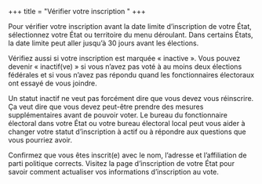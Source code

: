 +++
title = "Vérifier votre inscription "
+++

Pour vérifier votre inscription avant la date limite d’inscription de votre État, sélectionnez votre État ou territoire du menu déroulant. Dans certains États, la date limite peut aller jusqu’à 30 jours avant les élections.

Vérifiez aussi si votre inscription est marquée « inactive ». Vous pouvez devenir « inactif(ve) » si vous n’avez pas voté à au moins deux élections fédérales et si vous n’avez pas répondu quand les fonctionnaires électoraux ont essayé de vous joindre.

Un statut inactif ne veut pas forcément dire que vous devez vous réinscrire. Ça veut dire que vous devez peut-être prendre des mesures supplémentaires avant de pouvoir voter. Le bureau du fonctionnaire électoral dans votre État ou votre bureau électoral local peut vous aider à changer votre statut d’inscription à actif ou à répondre aux questions que vous pourriez avoir.

Confirmez que vous êtes inscrit(e) avec le nom, l’adresse et l’affiliation de parti politique corrects. Visitez la page d’inscription de votre État pour savoir comment actualiser vos informations d’inscription au vote.
